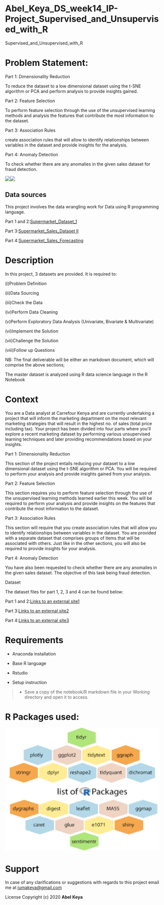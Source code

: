 # Abel_Keya_DS_week14_IP-Project_Supervised_and_Unsupervised_with_R

Supervised_and_Unsupervised_with_R

# Problem Statement:

Part 1: Dimensionality Reduction

To reduce the dataset to a low dimensional dataset using the t-SNE algorithm or PCA and perform analysis to provide insights gained.

Part 2: Feature Selection

To perform feature selection through the use of the unsupervised learning methods and analysis the features that contribute the most information to the dataset.

Part 3: Association Rules

create association rules that will allow  to identify relationships between variables in the dataset and provide insights for the analysis.

Part 4: Anomaly Detection

To check whether there are any anomalies in the given sales dataset for  fraud detection.

<img src="dbscan.png" width="400"><img src="kmeans.gif" width="400">


## Data sources

This project involves the data wrangling work for Data using R programming language.

    
Part 1 and 2:[Supermarket_Dataset_1](https://github.com/abel-keya/Abel_Keya_DS_week14_IP-Project_Supervised_and_Unsupervised_with_R/blob/master/Supermarket_Dataset_1.csv)

Part 3:[Supermarket_Sales_Dataset II](https://github.com/abel-keya/Abel_Keya_DS_week14_IP-Project_Supervised_and_Unsupervised_with_R/blob/master/Supermarket_Sales_Dataset%20II.csv)

Part 4:[Supermarket_Sales_Forecasting](https://github.com/abel-keya/Abel_Keya_DS_week14_IP-Project_Supervised_and_Unsupervised_with_R/blob/master/Supermarket_Sales_Forecasting.csv)



# Description

In this project, 3 datasets are provided. It is required to:

(i)Problem Definition

(ii)Data Sourcing

(iii)Check the Data

(iv)Perform Data Cleaning

(v)Perform Exploratory Data Analysis  (Univariate, Bivariate & Multivariate)

(vi)Implement the Solution

(vii)Challenge the Solution

(viii)Follow up Questions

NB: The final deliverable will be either an markdown document,  which will comprise the above sections;

The master dataset is analyzed using R data science language in the R Notebook 

# Context

You are a Data analyst at Carrefour Kenya and are currently undertaking a project that will inform the marketing department on the most relevant marketing strategies that will result in the highest no. of sales (total price including tax). Your project has been divided into four parts where you'll explore a recent marketing dataset by performing various unsupervised learning techniques and later providing recommendations based on your insights.

Part 1: Dimensionality Reduction

This section of the project entails reducing your dataset to a low dimensional dataset using the t-SNE algorithm or PCA. You will be required to perform your analysis and provide insights gained from your analysis.

Part 2: Feature Selection

This section requires you to perform feature selection through the use of the unsupervised learning methods learned earlier this week. You will be required to perform your analysis and provide insights on the features that contribute the most information to the dataset.

Part 3: Association Rules

This section will require that you create association rules that will allow you to identify relationships between variables in the dataset. You are provided with a separate dataset that comprises groups of items that will be associated with others. Just like in the other sections, you will also be required to provide insights for your analysis.

Part 4: Anomaly Detection

You have also been requested to check whether there are any anomalies in the given sales dataset. The objective of this task being fraud detection.

Dataset

The dataset files for part 1, 2, 3 and 4 can be found below:

Part 1 and 2:[Links to an external site1](https://github.com/abel-keya/Abel_Keya_DS_week14_IP-Project_Supervised_and_Unsupervised_with_R/blob/master/Supermarket_Dataset_1.csv)

Part 3:[Links to an external site2](https://github.com/abel-keya/Abel_Keya_DS_week14_IP-Project_Supervised_and_Unsupervised_with_R/blob/master/Supermarket_Sales_Dataset%20II.csv)

Part 4:[Links to an external site3](https://github.com/abel-keya/Abel_Keya_DS_week14_IP-Project_Supervised_and_Unsupervised_with_R/blob/master/Supermarket_Sales_Forecasting.csv)
 
# Requirements

* Anaconda installation
* Base R language
* Rstudio


* Setup instruction

> * Save a copy of the notebook/R markdown file in your Working directory and open it to access.

<p align="center">
   
   # R Packages used:
   
 <p align="center"> 
   
  <img   src="https://github.com/abel-keya/Abel_Keya_DS_week13_IP-Project_Supervised_and_Unsupervised_with_R/blob/master/rpackages.png" width="650" height="400"  alt="DS" title="Requirements" />
  
 
</p>

# Support
In case of any clarifications or suggestions with regards to this project email me at jumakeya@gmail.com

License
Copyright (c) 2020 **Abel Keya**
